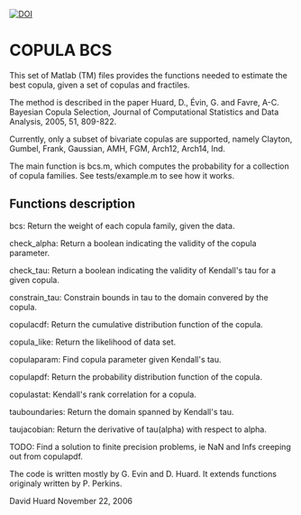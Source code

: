 
[![DOI](https://zenodo.org/badge/32111197.svg)](https://zenodo.org/badge/latestdoi/32111197)

COPULA BCS
==========

This set of Matlab (TM) files provides the functions needed to estimate the 
best copula, given a set of copulas and fractiles. 

The method is described in the paper
Huard, D., Évin, G. and Favre, A-C. Bayesian Copula Selection, 
Journal of Computational Statistics and Data Analysis, 2005, 51, 809-822.

Currently, only a subset of bivariate copulas are supported, namely
Clayton, Gumbel, Frank, Gaussian, AMH, FGM, Arch12, Arch14, Ind.


The main function is bcs.m, which computes the probability for a collection of copula families. 
See tests/example.m to see how it works. 


Functions description
---------------------


bcs: Return the weight of each copula family, given the data.

check_alpha: Return a boolean indicating the validity of the copula parameter.

check_tau: Return a boolean indicating the validity of Kendall's tau for a given copula.

constrain_tau: Constrain bounds in tau to the domain convered by the copula.  

copulacdf: Return the cumulative distribution function of the copula.

copula_like: Return the likelihood of data set.

copulaparam: Find copula parameter given Kendall's tau.

copulapdf: Return the probability distribution function of the copula.

copulastat: Kendall's rank correlation for a copula.

tauboundaries: Return the domain spanned by Kendall's tau.

taujacobian: Return the derivative of tau(alpha) with respect to alpha.

TODO: Find a solution to finite precision problems, ie NaN and Infs creeping out from copulapdf. 

The code is written mostly by G. Evin and D. Huard. It extends functions originaly written by P. Perkins.

David Huard 
November 22, 2006


